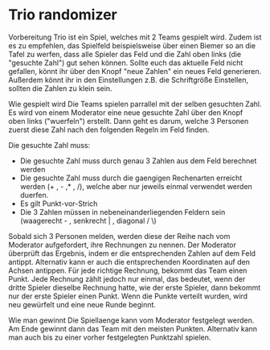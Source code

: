 # Trio randomizer
 
Vorbereitung
Trio ist ein Spiel, welches mit 2 Teams gespielt wird. Zudem ist es zu empfehlen, das Spielfeld beispielsweise über einen Biemer so an die Tafel zu werfen, dass alle Spieler das Feld und die Zahl oben links (die "gesuchte Zahl") gut sehen können. Sollte euch das aktuelle Feld nicht gefallen, könnt ihr über den Knopf "neue Zahlen" ein neues Feld generieren. Außerdem könnt ihr in den Einstellungen z.B. die Schriftgröße Einstellen, sollten die Zahlen zu klein sein.

Wie gespielt wird
Die Teams spielen parrallel mit der selben gesuchten Zahl. Es wird von einem Moderator eine neue gesuchte Zahl über den Knopf oben links ("wuerfeln") erstellt. Dann geht es darum, welche 3 Personen zuerst diese Zahl nach den folgenden Regeln im Feld finden.

Die gesuchte Zahl muss:
- Die gesuchte Zahl muss durch genau 3 Zahlen aus dem Feld berechnet werden
- Die gesuchte Zahl muss durch die gaengigen Rechenarten erreicht werden (+ , - ,* , /), welche aber nur jeweils einmal verwendet werden duerfen.
- Es gilt Punkt-vor-Strich
- Die 3 Zahlen müssen in nebeneinanderliegenden Feldern sein (waagerecht - , senkrecht | , diagonal / \\)

Sobald sich 3 Personen melden, werden diese der Reihe nach vom Moderator aufgefordert, ihre Rechnungen zu nennen. Der Moderator überprüft das Ergebnis, indem er die entsprechenden Zahlen auf dem Feld antippt. Alternativ kann er auch die entsprechenden Koordinaten auf den Achsen antippen. Für jede richtige Rechnung, bekommt das Team einen Punkt. Jede Rechnung zählt jedoch nur einmal, das bedeutet, wenn der dritte Spieler dieselbe Rechnung hatte, wie der erste Spieler, dann bekommt nur der erste Spieler einen Punkt. Wenn die Punkte verteilt wurden, wird neu gewürfelt und eine neue Runde beginnt.

Wie man gewinnt
Die Spiellaenge kann vom Moderator festgelegt werden. Am Ende gewinnt dann das Team mit den meisten Punkten. Alternativ kann man auch bis zu einer vorher festgelegten Punktzahl spielen.</p>
